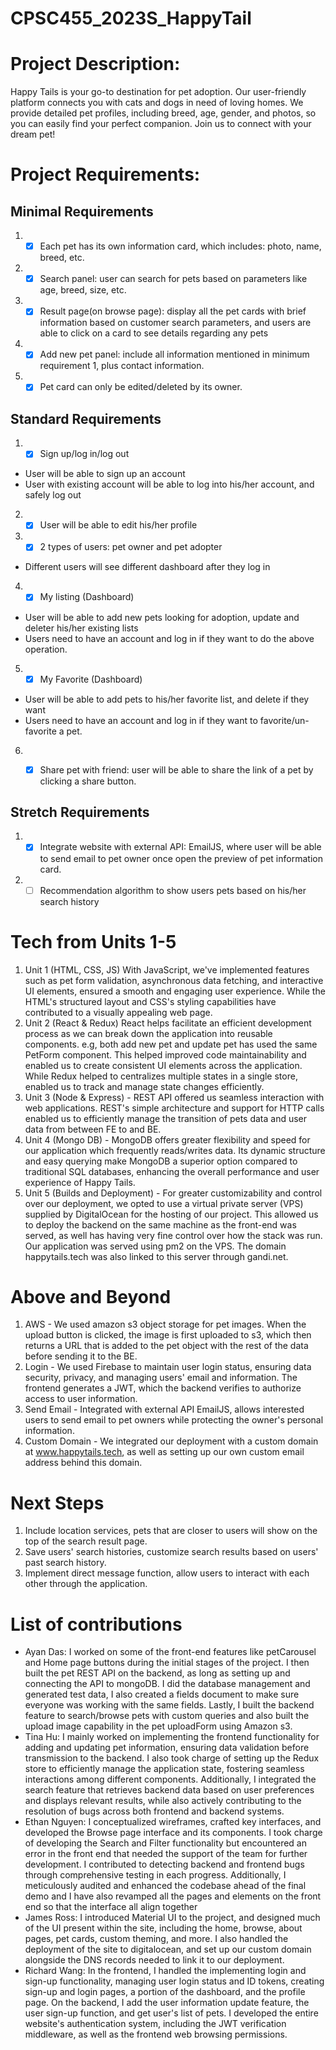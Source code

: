 # CPSC455_2023S_HappyTail

# Project Description:
Happy Tails is your go-to destination for pet adoption. Our user-friendly platform connects you with cats and dogs in need of loving homes. We provide detailed pet profiles, including breed, age, gender, and photos, so you can easily find your perfect companion. Join us to connect with your dream pet!
# Project Requirements:

## Minimal Requirements
1. - [x] Each pet has its own information card, which includes: photo, name, breed, etc.

2. - [x]  Search panel: user can search for pets based on parameters like age, breed, size, etc.

3. - [x] Result page(on browse page): display all the pet cards with brief information based on customer search parameters, and users are able to click on a card to see details regarding any pets

4. - [x] Add new pet panel: include all information mentioned in minimum requirement 1, plus contact information.

5. - [x] Pet card can only be edited/deleted by its owner.

## Standard Requirements
1. - [x] Sign up/log in/log out
- User will be able to sign up an account
- User with existing account will be able to log into his/her account, and safely log out

2. - [x] User will be able to edit his/her profile

3. - [x] 2 types of users: pet owner and pet adopter
- Different users will see different dashboard after they log in

4. - [x] My listing (Dashboard)
- User will be able to add new pets looking for adoption, update and deleter his/her existing lists
- Users need to have an account and log in if they want to do the above operation.

5. - [x] My Favorite (Dashboard)
- User will be able to add pets to his/her favorite list, and delete if they want
- Users need to have an account and log in if they want to favorite/un-favorite a pet.

6. - [x] Share pet with friend: user will be able to share the link of a pet by clicking a share button.


## Stretch Requirements
1. - [x] Integrate website with external API: EmailJS, where user will be able to send email to pet owner once open the preview of pet information card.

2. - [ ] Recommendation algorithm to show users pets based on his/her search history

# Tech from Units 1-5
1. Unit 1 (HTML, CSS, JS) With JavaScript, we've implemented features such as pet form validation, asynchronous data fetching, and interactive UI elements, ensured a smooth and engaging user experience. While the HTML's structured layout and CSS's styling capabilities have contributed to a visually appealing web page.
2. Unit 2 (React & Redux) React helps facilitate an efficient development process as we can break down the application into reusable components. e.g, both add new pet and update pet has used the same PetForm component. This helped improved code maintainability and enabled us to create consistent UI elements across the application. While Redux helped to centralizes multiple states in a single store, enabled us to track and manage state changes efficiently.
3. Unit 3 (Node & Express) - REST API offered us seamless interaction with web applications. REST's simple architecture and support for HTTP calls enabled us to efficiently manage the transition of pets data  and user data from between FE to and BE.
4. Unit 4 (Mongo DB) - MongoDB offers greater flexibility and speed for our application which frequently reads/writes data. Its dynamic structure and easy querying make MongoDB a superior option compared to traditional SQL databases, enhancing the overall performance and user experience of Happy Tails.
5. Unit 5 (Builds and Deployment) - For greater customizability and control over our deployment, we opted to use a virtual private server (VPS) supplied by DigitalOcean for the hosting of our project. This allowed us to deploy the backend on the same machine as the front-end was served, as well has having very fine control over how the stack was run. Our application was served using pm2 on the VPS. The domain happytails.tech was also linked to this server through gandi.net.

# Above and Beyond
1. AWS - We used amazon s3 object storage for pet images. When the upload button is clicked, the image is first uploaded to s3, which then returns a URL that is added to the pet object with the rest of the data before sending it to the BE.
2. Login - We used Firebase to maintain user login status, ensuring data security, privacy, and managing users' email and information. The frontend generates a JWT, which the backend verifies to authorize access to user information.
3. Send Email - Integrated with external API EmailJS, allows interested users to send email to pet owners while protecting the owner's personal information.
4. Custom Domain - We integrated our deployment with a custom domain at www.happytails.tech, as well as setting up our own custom email address behind this domain.

# Next Steps
1. Include location services, pets that are closer to users will show on the top of the search result page.
2. Save users' search histories, customize search results based on users' past search history.
3. Implement direct message function, allow users to interact with each other through the application.

# List of contributions
- Ayan Das: I worked on some of the front-end features like petCarousel and Home page buttons during the initial stages of the project. I then built the pet REST API on the backend, as long as setting up and connecting the API to mongoDB. I did the database management and generated test data, I also created a fields document to make sure everyone was working with the same fields. Lastly, I built the backend feature to search/browse pets with custom queries and also built the upload image capability in the pet uploadForm using Amazon s3.
- Tina Hu: I mainly worked on implementing the frontend functionality for adding and updating pet information, ensuring data validation before transmission to the backend. I also took charge of setting up the Redux store to efficiently manage the application state, fostering seamless interactions among different components. Additionally, I integrated the search feature that retrieves backend data based on user preferences and displays relevant results, while also actively contributing to the resolution of bugs across both frontend and backend systems.
- Ethan Nguyen: I conceptualized wireframes, crafted key interfaces, and developed the Browse page interface and its components. I took charge of developing the Search and Filter functionality but encountered an error in the front end that needed the support of the team for further development. I contributed to detecting backend and frontend bugs through comprehensive testing in each progress. Additionally, I meticulously audited and enhanced the codebase ahead of the final demo and I have also revamped all the pages and elements on the front end so that the interface all align together
- James Ross: I introduced Material UI to the project, and designed much of the UI present within the site, including the home, browse, about pages, pet cards, custom theming, and more. I also handled the deployment of the site to digitalocean, and set up our custom domain alongside the DNS records needed to link it to our deployment.
- Richard Wang: In the frontend, I handled the  implementing login and sign-up functionality, managing user login status and ID tokens, creating sign-up and login pages, a portion of the dashboard, and the profile page. On the backend, I add the user information update feature, the user sign-up function, and get user's list of pets.  I developed the entire website's authentication system, including the JWT verification middleware, as well as the frontend web browsing permissions.

